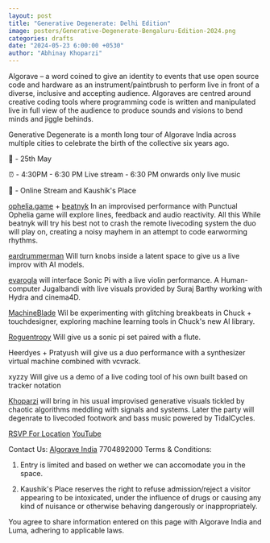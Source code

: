 ```yaml
---
layout: post
title: "Generative Degenerate: Delhi Edition"
image: posters/Generative-Degenerate-Bengaluru-Edition-2024.png
categories: drafts
date: "2024-05-23 6:00:00 +0530"
author: "Abhinay Khoparzi"
---
```

Algorave – a word coined to give an identity to events that use open source code and hardware as an instrument/paintbrush to perform live in front of a diverse, inclusive and accepting audience. Algoraves are centred around creative coding tools where programming code is written and manipulated live in full view of the audience to produce sounds and visions to bend minds and jiggle behinds.

Generative Degenerate is a month long tour of Algorave India across multiple cities to celebrate the birth of the collective six years ago.

📅 - 25th May

⏰ - 4:30PM - 6:30 PM Live stream - 6:30 PM onwards only live music

📍 - Online Stream and Kaushik's Place

[ophelia.game](https:/instagram.com/ophelia.game) + [beatnyk](https://instagram.com/beatnyk) In an improvised performance with Punctual Ophelia game will explore lines, feedback and audio reactivity. All this While beatnyk will try his best not to crash the remote livecoding system the duo will play on, creating a noisy mayhem in an attempt to code earworming rhythms.

[eardrummerman](https://instagram.com/eardrummerman/) Will turn knobs inside a latent space to give us a live improv with AI models.

[evarogla](https://instagram.com/evarogla/) will interface Sonic Pi with a live violin performance. A Human-computer Jugalbandi with live visuals provided by Suraj Barthy working with Hydra and cinema4D.

[MachineBlade](https://instagram.com/georgepanicker_/) Wil be experimenting with glitching breakbeats in Chuck + touchdesigner, exploring machine learning tools in Chuck's new AI library.

[Roguentropy](https://www.instagram.com/roguentropy/) Will give us a sonic pi set paired with a flute.

Heerdyes + Pratyush will give us a duo performance with a synthesizer virtual machine combined with vcvrack.

xyzzy Will give us a demo of a live coding tool of his own built based on tracker notation

[Khoparzi](http://khoparzi.com/) will bring in his usual improvised generative visuals tickled by chaotic algorithms meddling with signals and systems. Later the party will degenrate to livecoded footwork and bass music powered by TidalCycles.

[RSVP For Location](https://pages.razorpay.com/pl_O7YoU2g8q4NbWB/view)
[YouTube](http://youtube.com/eulerroom)

Contact Us:
 [Algorave India](https://instagram.com/algorave_india)
 7704892000
Terms & Conditions:
1. Entry is limited and based on wether we can accomodate you in the space.

2. Kaushik's Place reserves the right to refuse admission/reject a visitor appearing to be intoxicated, under the influence of drugs or causing any kind of nuisance or otherwise behaving dangerously or inappropriately.
      
You agree to share information entered on this page with Algorave India and Luma, adhering to applicable laws.